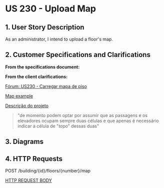# US 230 - Upload Map

## 1. User Story Description

As an administrator, I intend to upload a floor's map.

## 2. Customer Specifications and Clarifications

**From the specifications document:**

**From the client clarifications:**

[Fórum: US230 - Carregar mapa de piso](https://moodle.isep.ipp.pt/mod/forum/discuss.php?d=25070#p31747)

[Map example](https://www.dei.isep.ipp.pt/~jpp/LAPR5/mazes/LAPR5.json)

[Descrição do projeto](https://moodle.isep.ipp.pt/mod/forum/discuss.php?d=25046)

> "de momento podem optar por assumir que as passagens e os elevadores ocupam sempre duas células e que apenas é necessário indicar a célula de "topo" dessas duas"

## 3. Diagrams


## 4. HTTP Requests

POST /building/{id}/floors/{number}/map

[HTTP REQUEST BODY](./a.JSON)

